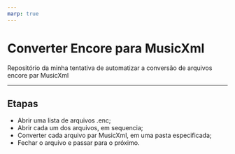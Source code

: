 ```yaml
---
marp: true
---
```

# Converter Encore para MusicXml

Repositório da minha tentativa de automatizar a conversão de arquivos encore par MusicXml

---

## Etapas

* Abrir uma lista de arquivos .enc;
* Abrir cada um dos arquivos, em sequencia;
* Converter cada arquivo par MusicXml, em uma pasta especificada;
* Fechar o arquivo e passar para o próximo.